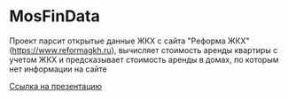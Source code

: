 # MosFinData

Проект парсит открытые данные ЖКХ с сайта "Реформа ЖКХ" (https://www.reformagkh.ru), вычисляет стоимость аренды квартиры с учетом ЖКХ и предсказывает стоимость аренды в домах, по которым нет информации на сайте

<a href='https://docs.google.com/presentation/d/1u7GJ5S3-de0OFI1gW2ac5lu05qGkbZplkJ3ZFSBSNug/edit?usp=sharing'>Ссылка на презентацию</a>